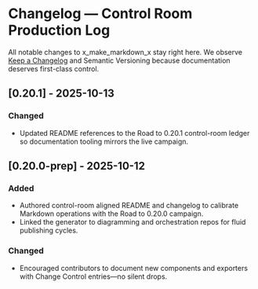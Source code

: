 # Changelog — Control Room Production Log

All notable changes to x_make_markdown_x stay right here. We observe [Keep a Changelog](https://keepachangelog.com/en/1.1.0/) and Semantic Versioning because documentation deserves first-class control.

## [0.20.1] - 2025-10-13
### Changed
- Updated README references to the Road to 0.20.1 control-room ledger so documentation tooling mirrors the live campaign.

## [0.20.0-prep] - 2025-10-12
### Added
- Authored control-room aligned README and changelog to calibrate Markdown operations with the Road to 0.20.0 campaign.
- Linked the generator to diagramming and orchestration repos for fluid publishing cycles.

### Changed
- Encouraged contributors to document new components and exporters with Change Control entries—no silent drops.
